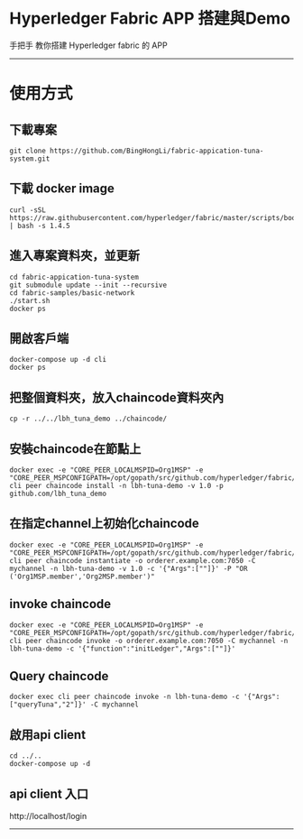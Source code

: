 # Hyperledger Fabric APP 搭建與Demo
手把手 教你搭建 Hyperledger fabric 的 APP

---

# 使用方式
## 下載專案
```
git clone https://github.com/BingHongLi/fabric-appication-tuna-system.git
```

## 下載 docker image
```
curl -sSL https://raw.githubusercontent.com/hyperledger/fabric/master/scripts/bootstrap.sh | bash -s 1.4.5
```

## 進入專案資料夾，並更新
```
cd fabric-appication-tuna-system  
git submodule update --init --recursive  
cd fabric-samples/basic-network  
./start.sh  
docker ps   
```

## 開啟客戶端
```
docker-compose up -d cli  
docker ps  
```

## 把整個資料夾，放入chaincode資料夾內
```
cp -r ../../lbh_tuna_demo ../chaincode/  
```

## 安裝chaincode在節點上
```
docker exec -e "CORE_PEER_LOCALMSPID=Org1MSP" -e "CORE_PEER_MSPCONFIGPATH=/opt/gopath/src/github.com/hyperledger/fabric/peer/crypto/peerOrganizations/org1.example.com/users/Admin@org1.example.com/msp" cli peer chaincode install -n lbh-tuna-demo -v 1.0 -p github.com/lbh_tuna_demo
```

## 在指定channel上初始化chaincode
```
docker exec -e "CORE_PEER_LOCALMSPID=Org1MSP" -e "CORE_PEER_MSPCONFIGPATH=/opt/gopath/src/github.com/hyperledger/fabric/peer/crypto/peerOrganizations/org1.example.com/users/Admin@org1.example.com/msp" cli peer chaincode instantiate -o orderer.example.com:7050 -C mychannel -n lbh-tuna-demo -v 1.0 -c '{"Args":[""]}' -P "OR ('Org1MSP.member','Org2MSP.member')"
```

## invoke chaincode
```
docker exec -e "CORE_PEER_LOCALMSPID=Org1MSP" -e "CORE_PEER_MSPCONFIGPATH=/opt/gopath/src/github.com/hyperledger/fabric/peer/crypto/peerOrganizations/org1.example.com/users/Admin@org1.example.com/msp" cli peer chaincode invoke -o orderer.example.com:7050 -C mychannel -n lbh-tuna-demo -c '{"function":"initLedger","Args":[""]}'
```

## Query chaincode
```
docker exec cli peer chaincode invoke -n lbh-tuna-demo -c '{"Args":["queryTuna","2"]}' -C mychannel
```

## 啟用api client 
```
cd ../..  
docker-compose up -d  
```

## api client 入口
http://localhost/login  

---

